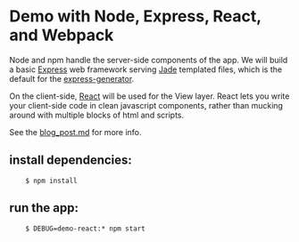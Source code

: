 # Demo with Node, Express, React, and Webpack

Node and npm handle the server-side components of the app. We will build a basic [Express](http://expressjs.com/) web framework serving [Jade](http://jade-lang.com/) templated files, which is the default for the [express-generator](http://expressjs.com/en/starter/generator.html). 

On the client-side, [React](https://facebook.github.io/react/) will be used for the View layer. React lets you write your client-side code in clean javascript components, rather than mucking around with multiple blocks of html and scripts.

See the [blog_post.md](blog_post.md) for more info.

##  install dependencies:
        
        $ npm install
        
##  run the app:
        
        $ DEBUG=demo-react:* npm start

